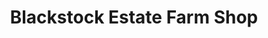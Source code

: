 ---
title: "Blackstock Estate Farm Shop"
url: /hellingly/blackstock-estate-farm-shop/
shop: Hofladen
---